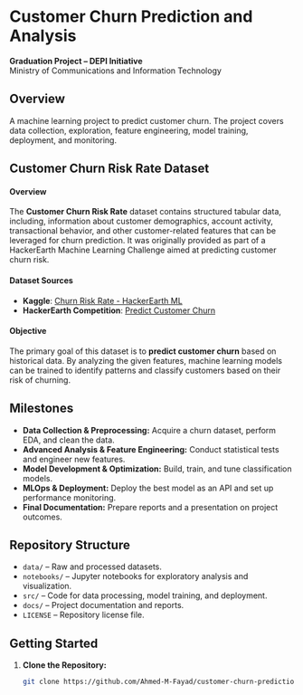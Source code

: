 # Customer Churn Prediction and Analysis

**Graduation Project – DEPI Initiative**  
Ministry of Communications and Information Technology

## Overview
A machine learning project to predict customer churn. The project covers data collection, exploration, feature engineering, model training, deployment, and monitoring.

## Customer Churn Risk Rate Dataset  

#### Overview  
The **Customer Churn Risk Rate** dataset contains structured tabular data, including, information about customer demographics, account activity, transactional behavior, and other customer-related features that can be leveraged for churn prediction. It was originally provided as part of a HackerEarth Machine Learning Challenge aimed at predicting customer churn risk.  

#### Dataset Sources  
- **Kaggle**: [Churn Risk Rate - HackerEarth ML](https://www.kaggle.com/datasets/imsparsh/churn-risk-rate-hackerearth-ml/data)  
- **HackerEarth Competition**: [Predict Customer Churn](https://www.hackerearth.com/challenges/new/competitive/hackerearth-machine-learning-challenge-predict-customer-churn/)  

#### **Objective**  
The primary goal of this dataset is to **predict customer churn** based on historical data. By analyzing the given features, machine learning models can be trained to identify patterns and classify customers based on their risk of churning.  


## Milestones
- **Data Collection & Preprocessing:** Acquire a churn dataset, perform EDA, and clean the data.
- **Advanced Analysis & Feature Engineering:** Conduct statistical tests and engineer new features.
- **Model Development & Optimization:** Build, train, and tune classification models.
- **MLOps & Deployment:** Deploy the best model as an API and set up performance monitoring.
- **Final Documentation:** Prepare reports and a presentation on project outcomes.

## Repository Structure
- `data/` – Raw and processed datasets.
- `notebooks/` – Jupyter notebooks for exploratory analysis and visualization.
- `src/` – Code for data processing, model training, and deployment.
- `docs/` – Project documentation and reports.
- `LICENSE` – Repository license file.

## Getting Started
1. **Clone the Repository:**  
   ```bash
   git clone https://github.com/Ahmed-M-Fayad/customer-churn-prediction.git
